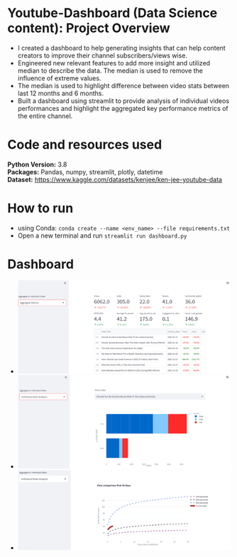 # Youtube-Dashboard (Data Science content): Project Overview

* I created a dashboard to help generating insights that can help content creators to improve their channel subscribers/views wise.
* Engineered new relevant features to add more insight and utilized median to describe the data. The median is used to remove the influence of extreme values.
* The median is used to highlight difference between video stats between last 12 months and 6 months. 
* Built a dashboard using streamlit to provide analysis of individual videos performances and highlight the aggregated key performance metrics of the entire channel.

# Code and resources used
**Python Version:** 3.8\
**Packages:** Pandas, numpy, streamlit, plotly, datetime\
**Dataset:** https://www.kaggle.com/datasets/kenjee/ken-jee-youtube-data
# How to run

* using Conda: `conda create --name <env_name> --file requirements.txt`
* Open a new terminal and run `streamlit run dashboard.py`

# Dashboard 

* ![alt text](https://github.com/Mr-Ferjani/Youtube-Dashboard/blob/master/aggregated%20metrics.png)
* ![alt text](https://github.com/Mr-Ferjani/Youtube-Dashboard/blob/master/Individual%20Analysis%201.png)
* ![alt text](https://github.com/Mr-Ferjani/Youtube-Dashboard/blob/master/individual%20Analysis%202.png)


